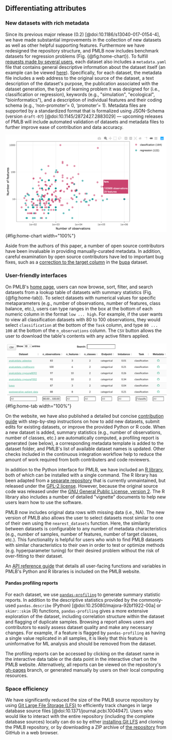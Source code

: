 ## Differentiating attributes

### New datasets with rich metadata

Since its previous major release (0.2) [@doi:10.1186/s13040-017-0154-4], we have made substantial improvements in the collection of new datasets as well as other helpful supporting features.
Furthermore we have redesigned the repository structure, and PMLB now includes benchmark datasets for regression problems (Fig. {@fig:home-chart}).
To fulfill [requests made by several users](https://github.com/EpistasisLab/pmlb/issues/13), each dataset also includes a `metadata.yaml` file that contains general descriptive information about the dataset itself (an example can be viewed [here](https://github.com/EpistasisLab/pmlb/blob/master/datasets/molecular_biology_promoters/metadata.yaml)).
Specifically, for each dataset, the metadata file includes a web address to the original source of the dataset, a text description of the dataset's purpose, the publication associated with the dataset generation, the type of learning problem it was designed for (i.e., classification or regression), keywords (e.g., "simulation", "ecological", "bioinformatics"), and a description of individual features and their coding schema (e.g., ‘non-promoter’= 0,  ‘promoter’= 1).
Metadata files are supported by a standardized format that is formalized using JSON-Schema (version `draft-07`) [@doi:10.1145/2872427.2883029] &mdash; upcoming releases of PMLB will include automated validation of datasets and metadata files to further improve ease of contribution and data accuracy.

![Characteristics of datasets in the PMLB collection](images/pmlb-home-chart.png){#fig:home-chart width="100%"}

Aside from the authors of this paper, a number of open source contributors have been invaluable in providing manually-curated metadata.
In addition, careful examination by open source contributors have led to important bug fixes, such as a [correction to the target column](https://github.com/EpistasisLab/pmlb/issues/54) in the [bupa](https://github.com/EpistasisLab/pmlb/tree/master/datasets/bupa) dataset.

### User-friendly interfaces

On PMLB's [home page](https://epistasislab.github.io/pmlb/), users can now browse, sort, filter, and search datasets from a lookup table of datasets with summary statistics (Fig. {@fig:home-tab}).
To select datasets with numerical values for specific metaparameters (e.g., number of observations, number of features, class balance, etc.), users can type ranges in the box at the bottom of each numeric column in the format `low ... high`.
For example, if the user wants to view all classification datasets with 80 to 100 observations, they would select `classification` at the bottom of the `Task` column, and type `80 ... 100` at the bottom of the `n_observations` column.
The `CSV` button allows the user to download the table's contents with any active filters applied.

![Dataset summary statistics table, with advanced searching, filtering, and sorting features](images/pmlb-home-tab.png){#fig:home-tab width="100%"}

On the website, we have also published a detailed but concise [contribution guide](https://epistasislab.github.io/pmlb/contributing.html) with step-by-step instructions on how to add new datasets, submit edits for existing datasets, or improve the provided Python or R code.
When a new dataset is added, summary statistics (e.g., number of observations, number of classes, etc.) are automatically computed, a profiling report is generated (see below), a corresponding metadata template is added to the dataset folder, and PMLB's list of available dataset names is updated.
Other checks included in the continuous integration workflow help to reduce the amount of work required from both contributers and code reviewers.

In addition to the Python interface for PMLB, we have included an [R library](https://github.com/EpistasisLab/pmlbr), both of which can be installed with a single command.
The R library has been adapted from a [separate repository](https://github.com/makeyourownmaker/pmlblite) that is currently unmaintained, but released under the [GPL-2 license](https://www.gnu.org/licenses/old-licenses/gpl-2.0.en.html).
However, because the original source code was released under the [GNU General Public License, version 2](https://www.gnu.org/licenses/old-licenses/gpl-2.0.en.html).
The R library also includes a number of detailed "vignette" documents to help new users learn how to use the software.

PMLB now includes original data rows with missing data (i.e., NA). 
The new version of PMLB also allows the user to select datasets most similar to one of their own using the `nearest_datasets` function. 
Here, the similarity between datasets is configurable to any number of metadata characteristics (e.g., number of samples, number of features, number of target classes, etc.).
This functionality is helpful for users who wish to find PMLB datasets with similar characteristics to their own in order to test or optimize methods (e.g. hyperparameter tuning) for their desired problem without the risk of over-fitting to their dataset. 

An [API reference guide](https://epistasislab.github.io/pmlb/reference.html) that details all user-facing functions and variables in PMLB's Python and R libraries is included on the PMLB website.

#### Pandas profiling reports 

For each dataset, we use [`pandas-profiling`](https://pandas-profiling.github.io/pandas-profiling/) to generate summary statistic reports.
In addition to the descriptive statistics provided by the commonly-used `pandas.describe` (Python) [@doi:10.25080/majora-92bf1922-00a] or `skimr::skim` (R) functions, `pandas-profiling` gives a more extensive exploration of the dataset, including correlation structure within the dataset and flagging of duplicate samples.
Browsing a report allows users and contributors to easily assess dataset quality and make any necessary changes.
For example, if a feature is flagged by `pandas-profiling` as having a single value replicated in all samples, it is likely that this feature is uninformative for ML analysis and should be removed from the dataset.

The profiling reports can be accessed by clicking on the dataset name in the interactive data table or the data point in the interactive chart on the PMLB website.
Alternatively, all reports can be viewed on the repository's [gh-pages](https://github.com/EpistasisLab/pmlb/tree/gh-pages/profile) branch, or generated manually by users on their local computing resources.

### Space efficiency

We have significantly reduced the size of the PMLB source repository by using [Git Large File Storage (LFS)](https://git-lfs.github.com/) to efficiently track changes in large database source files [@doi:10.1371/journal.pcbi.1004947].
Users who would like to interact with the entire repository (including the complete database sources) locally can do so by either [installing Git LFS](https://git-lfs.github.com/) and cloning the PMLB repository, or by downloading a ZIP archive of [the repository](https://github.com/EpistasisLab/pmlb) from GitHub in a web browser.
